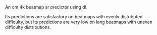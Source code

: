An om 4k beatmap sr predictor using dl. 

Its predictions are satisfactory on beatmaps with evenly distributed difficulty, but its predictions are very low on long beatmaps with uneven difficulty distributions.

